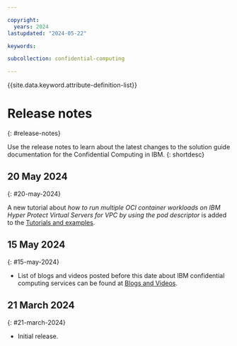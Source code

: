 ```yaml
---

copyright:
  years: 2024
lastupdated: "2024-05-22"

keywords: 

subcollection: confidential-computing

---
```


{{site.data.keyword.attribute-definition-list}}

# Release notes
{: #release-notes}

Use the release notes to learn about the latest changes to the solution guide documentation for the Confidential Computing in IBM.
{: shortdesc}

## 20 May 2024
{: #20-may-2024}

A new tutorial about _how to run multiple OCI container workloads on IBM Hyper Protect Virtual Servers for VPC by using the pod descriptor_ is added to the [Tutorials and examples](/docs/confidential-computing?topic=confidential-computing-tutorial-example).

## 15 May 2024
{: #15-may-2024}

* List of blogs and videos posted before this date about IBM confidential computing services can be found at [Blogs and Videos](/docs/confidential-computing?topic=confidential-computing-blogs-videos).

## 21 March 2024
{: #21-march-2024}

* Initial release.
